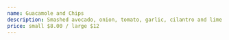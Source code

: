 ```yaml
---
name: Guacamole and Chips
description: Smashed avocado, onion, tomato, garlic, cilantro and lime. Served with Home made Tortilla Chips.
price: small $8.00 / large $12
---
```

